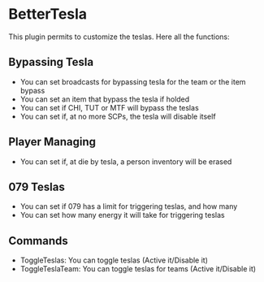 # BetterTesla
This plugin permits to customize the teslas. Here all the functions:



## Bypassing Tesla
- You can set broadcasts for bypassing tesla for the team or the item bypass
- You can set an item that bypass the tesla if holded
- You can set if CHI, TUT or MTF will bypass the teslas
- You can set if, at no more SCPs, the tesla will disable itself

## Player Managing
- You can set if, at die by tesla, a person inventory will be erased

## 079 Teslas 
- You can set if 079 has a limit for triggering teslas, and how many
- You can set how many energy it will take for triggering teslas

## Commands
- ToggleTeslas: You can toggle teslas (Active it/Disable it)
- ToggleTeslaTeam: You can toggle teslas for teams (Active it/Disable it)
